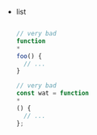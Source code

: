   - list

    ```javascript

    // very bad
    function
    *
    foo() {
      // ...
    }

    // very bad
    const wat = function
    *
    () {
      // ...
    };
    ```
